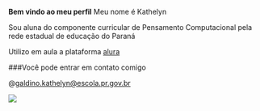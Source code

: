 **Bem vindo ao meu perfil**
Meu nome é Kathelyn

Sou aluna do componente curricular de Pensamento Computacional pela rede estadual de educação do Paraná

Utilizo em aula a plataforma [alura](https://wwwalura.com.br)

###Você pode entrar em contato comigo

@galdino.kathelyn@escola.pr.gov.br

![](https://media.tenor.com/DiuV-006RzgAAAAM/underwater-mermaid.gif)
